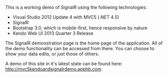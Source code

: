 <p>This is a working demo of SignalR using the following technologies:</p>

<ul>
<li>Visual Studio 2012 Update 4 with MVC5 (.NET 4.5)</li>
<li>SignalR</li>
<li>Bootstrap 3.0, which is mobile-first, hence responsive by nature</li>
<li>Kendo Web UI 2013 Quarter 3 Release</li>
</ul>

<p>The SignalR demonstration page is the home page of the application.  All of the demo functionality can be accessed from there.  You can choose to show your data edits, or just those of others.  </p>
<p>A demo of this site in it's latest state can be found here: <a href="http://mvc5kendoandsignalrdemo.apphb.com">http://mvc5kendoandsignalrdemo.apphb.com</a></p>

